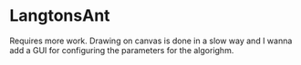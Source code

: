 # LangtonsAnt

Requires more work.
Drawing on canvas is done in a slow way and I wanna add a GUI for configuring the parameters for the algorighm.
